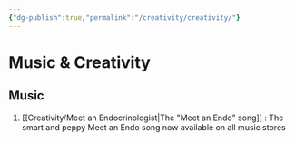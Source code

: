 ```yaml
---
{"dg-publish":true,"permalink":"/creativity/creativity/"}
---
```


# Music & Creativity


## Music

1. [[Creativity/Meet an Endocrinologist\|The "Meet an Endo" song]] : The smart and peppy Meet an Endo song now available on all music stores 


